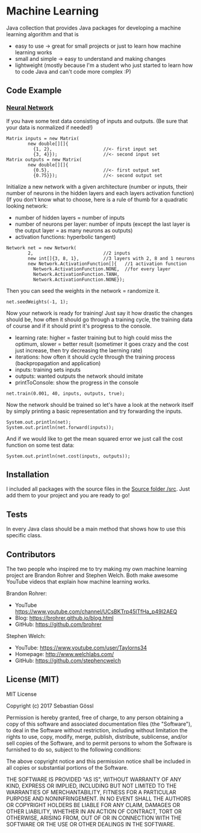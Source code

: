 # Machine Learning

Java collection that provides Java packages for developing a machine learning algorithm and that is
- easy to use -> great for small projects or just to learn how machine learning works
- small and simple -> easy to understand and making changes
- lightweight (mostly because I'm a student who just started to learn how to code Java and can't code more complex :P)

## Code Example

### [Neural Network](src/main/java/neural)

If you have some test data consisting of inputs and outputs.
(Be sure that your data is normalized if needed!)

```
Matrix inputs = new Matrix(
        new double[][]{
          {1, 2},                   //<- first input set
          {3, 4}});                 //<- second input set
Matrix outputs = new Matrix(
        new double[][]{
          {0.5},                    //<- first output set
          {0.75}});                 //<- second output set
```

Initialize a new network with a given architecture (number or inputs, their number of neurons in the hidden layers and each layers activation function)
(If you don't know what to choose, here is a rule of thumb for a quadratic looking network: 
- number of hidden layers = number of inputs
- number of neurons per layer: number of inputs (except the last layer is the output layer = as many neurons as outputs)
- activation functions: hyperbolic tangent)

```
Network net = new Network(
        2,                          //2 inputs
        new int[]{3, 8, 1},         //3 layers with 2, 8 and 1 neurons
        new Network.ActivationFunction[]{   //1 activation function
          Network.ActivationFunction.NONE,  //for every layer
          Network.ActivationFunction.TANH,
          Network.ActivationFunction.NONE});
```

Then you can seed the weights in the network = randomize it.

```
net.seedWeights(-1, 1);
```

Now your network is ready for training!
Just say it how drastic the changes should be, how often it should go through a training cycle, the training data of course and if it should print it's progress to the console.
* learning rate: higher = faster training but to high could miss the optimum, slower = better result (sometimer it goes crazy and the cost just increase, then try decreasing the laerning rate)
* iterations: how often it should cycle through the training process (backpropagation and application)
* inputs: training sets inputs
* outputs: wanted outputs the network should imitate
* printToConsole: show the progress in the console


```
net.train(0.001, 40, inputs, outputs, true);
```

Now the network should be trained so let's have a look at the network itself by simply printing a basic representation and try forwarding the inputs.

```
System.out.println(net);
System.out.println(net.forward(inputs));
```

And if we would like to get the mean squared error we just call the cost function on some test data:

```
System.out.println(net.cost(inputs, outputs));
```

## Installation

I included all packages with the source files in the [Source folder /src](src).
Just add them to your project and you are ready to go!

## Tests

In every Java class should be a main method that shows how to use this specific class.

## Contributors

The two people who inspired me to try making my own machine learning project are Brandon Rohrer and Stephen Welch.
Both make awesome YouTube videos that explain how machine learning works.

Brandon Rohrer:
- YouTube https://www.youtube.com/channel/UCsBKTrp45lTfHa_p49I2AEQ
- Blog: https://brohrer.github.io/blog.html
- GitHub: https://github.com/brohrer

Stephen Welch:
- YouTube: https://www.youtube.com/user/Taylorns34
- Homepage: http://www.welchlabs.com/
- GitHub: https://github.com/stephencwelch

## License (MIT)

MIT License

Copyright (c) 2017 Sebastian Gössl

Permission is hereby granted, free of charge, to any person obtaining a copy
of this software and associated documentation files (the "Software"), to deal
in the Software without restriction, including without limitation the rights
to use, copy, modify, merge, publish, distribute, sublicense, and/or sell
copies of the Software, and to permit persons to whom the Software is
furnished to do so, subject to the following conditions:

The above copyright notice and this permission notice shall be included in all
copies or substantial portions of the Software.

THE SOFTWARE IS PROVIDED "AS IS", WITHOUT WARRANTY OF ANY KIND, EXPRESS OR
IMPLIED, INCLUDING BUT NOT LIMITED TO THE WARRANTIES OF MERCHANTABILITY,
FITNESS FOR A PARTICULAR PURPOSE AND NONINFRINGEMENT. IN NO EVENT SHALL THE
AUTHORS OR COPYRIGHT HOLDERS BE LIABLE FOR ANY CLAIM, DAMAGES OR OTHER
LIABILITY, WHETHER IN AN ACTION OF CONTRACT, TORT OR OTHERWISE, ARISING FROM,
OUT OF OR IN CONNECTION WITH THE SOFTWARE OR THE USE OR OTHER DEALINGS IN THE
SOFTWARE.

